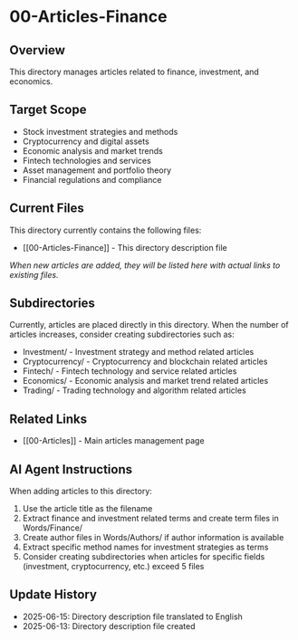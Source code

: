 # 00-Articles-Finance

## Overview

This directory manages articles related to finance, investment, and economics.

## Target Scope

- Stock investment strategies and methods
- Cryptocurrency and digital assets
- Economic analysis and market trends
- Fintech technologies and services
- Asset management and portfolio theory
- Financial regulations and compliance

## Current Files

This directory currently contains the following files:

- [[00-Articles-Finance]] - This directory description file

_When new articles are added, they will be listed here with actual links to existing files._

## Subdirectories

Currently, articles are placed directly in this directory. When the number of articles increases, consider creating subdirectories such as:

- Investment/ - Investment strategy and method related articles
- Cryptocurrency/ - Cryptocurrency and blockchain related articles
- Fintech/ - Fintech technology and service related articles
- Economics/ - Economic analysis and market trend related articles
- Trading/ - Trading technology and algorithm related articles

## Related Links

- [[00-Articles]] - Main articles management page

## AI Agent Instructions

When adding articles to this directory:

1. Use the article title as the filename
2. Extract finance and investment related terms and create term files in Words/Finance/
3. Create author files in Words/Authors/ if author information is available
4. Extract specific method names for investment strategies as terms
5. Consider creating subdirectories when articles for specific fields (investment, cryptocurrency, etc.) exceed 5 files

## Update History

- 2025-06-15: Directory description file translated to English
- 2025-06-13: Directory description file created
